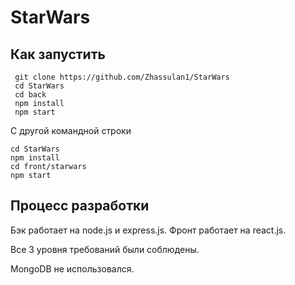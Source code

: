# StarWars
## Как запустить 
```
 git clone https://github.com/Zhassulan1/StarWars
 cd StarWars
 cd back
 npm install
 npm start
```
С другой командной строки 
```
cd StarWars
npm install
cd front/starwars
npm start
```

## Процесс разработки
Бэк работает на node.js и express.js. Фронт работает на react.js.

Все 3 уровня требований были соблюдены.

MongoDB не использовался. 